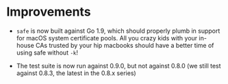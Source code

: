 # Improvements

- `safe` is now built against Go 1.9, which should properly plumb
  in support for macOS system certificate pools.  All you crazy
  kids with your in-house CAs trusted by your hip macbooks should
  have a better time of using safe without `-k`!

- The test suite is now run against 0.9.0, but not against 0.8.0
  (we still test against 0.8.3, the latest in the 0.8.x series)
